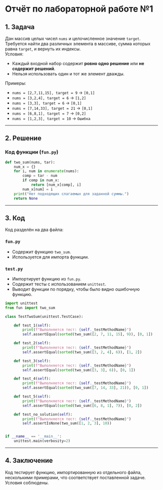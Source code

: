 # Отчёт по лабораторной работе №1

## 1. Задача

Дан массив целых чисел `nums` и целочисленное значение `target`. Требуется найти два различных элемента в массиве, сумма которых равна `target`, и вернуть их индексы.  
Условия:
- Каждый входной набор содержит **ровно одно решение** или **не содержит решений**.
- Нельзя использовать один и тот же элемент дважды.

Примеры:
- `nums = [2,7,11,15], target = 9` → `[0,1]`
- `nums = [3,2,4], target = 6` → `[1,2]`
- `nums = [3,3], target = 6` → `[0,1]`
- `nums = [7,14,33], target = 21` → `[0,1]`
- `nums = [6,8,1], target = 7` → `[0,2]`
- `nums = [1,2,3], target = 10` → `Ошибка`

---

## 2. Решение


### Код функции (`fun.py`)
```python
def two_sum(nums, tar):
    num_x = {}
    for i, num in enumerate(nums):
        comp = tar - num
        if comp in num_x:
            return [num_x[comp], i]
        num_x[num] = i
    print("Нет подходящих слагаемых для заданной суммы.")
    return None
```

---

## 3. Код

Код разделён на два файла:

### `fun.py`
- Содержит функцию `two_sum`.
- Используется для импорта функции.


### `test.py`
- Импортирует функцию из `fun.py`.
- Содержит тесты с использованием `unittest`.
- Выводит функции по порядку, чтобы было видно ошибочную функцию.

```python
import unittest
from fun import two_sum

class TestTwoSum(unittest.TestCase):

    def test_1(self):
        print(f"Выполняется тест: {self._testMethodName}")
        self.assertEqual(sorted(two_sum([2, 7, 11, 15], 9)), [0, 1])

    def test_2(self):
        print(f"Выполняется тест: {self._testMethodName}")
        self.assertEqual(sorted(two_sum([3, 2, 4], 6)), [1, 2])

    def test_3(self):
        print(f"Выполняется тест: {self._testMethodName}")
        self.assertEqual(sorted(two_sum([3, 3], 6)), [0, 1])

    def test_4(self):
        print(f"Выполняется тест: {self._testMethodName}")
        self.assertEqual(sorted(two_sum([7, 14, 33], 21)), [0, 1])

    def test_5(self):
        print(f"Выполняется тест: {self._testMethodName}")
        self.assertEqual(sorted(two_sum([6, 8, 1], 7)), [0, 2])

    def test_no_solution(self):
        print(f"Выполняется тест: {self._testMethodName}")
        self.assertIsNone(two_sum([1, 2, 3], 10))


if __name__ == '__main__':
    unittest.main(verbosity=2)
```

---
## 4. Заключение

Код тестирует функцию, импортированную из отдельного файла, несколькими примерами, что соответствует поставленной задаче. Условия соблюдены.
